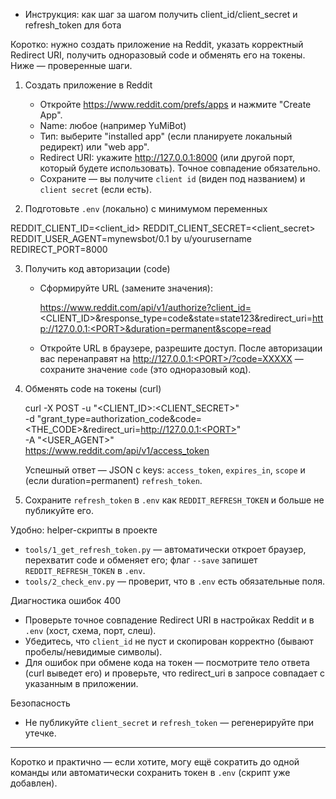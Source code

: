 - Инструкция: как шаг за шагом получить client_id/client_secret и refresh_token для бота

Коротко: нужно создать приложение на Reddit, указать корректный Redirect URI, получить одноразовый code и обменять его на токены. Ниже — проверенные шаги.

1) Создать приложение в Reddit
   - Откройте https://www.reddit.com/prefs/apps и нажмите "Create App".
   - Name: любое (например YuMiBot)
   - Тип: выберите "installed app" (если планируете локальный редирект) или "web app".
   - Redirect URI: укажите http://127.0.0.1:8000 (или другой порт, который будете использовать). Точное совпадение обязательно.
   - Сохраните — вы получите `client id` (виден под названием) и `client secret` (если есть).

2) Подготовьте `.env` (локально) с минимумом переменных

REDDIT_CLIENT_ID=<client_id>
REDDIT_CLIENT_SECRET=<client_secret>
REDDIT_USER_AGENT=mynewsbot/0.1 by u/yourusername
REDIRECT_PORT=8000

3) Получить код авторизации (code)
   - Сформируйте URL (замените значения):

      https://www.reddit.com/api/v1/authorize?client_id=<CLIENT_ID>&response_type=code&state=state123&redirect_uri=http://127.0.0.1:<PORT>&duration=permanent&scope=read

   - Откройте URL в браузере, разрешите доступ. После авторизации вас перенаправят на http://127.0.0.1:<PORT>/?code=XXXXX — сохраните значение `code` (это одноразовый код).

4) Обменять code на токены (curl)

   curl -X POST -u "<CLIENT_ID>:<CLIENT_SECRET>" \
      -d "grant_type=authorization_code&code=<THE_CODE>&redirect_uri=http://127.0.0.1:<PORT>" \
      -A "<USER_AGENT>" \
      https://www.reddit.com/api/v1/access_token

   Успешный ответ — JSON с keys: `access_token`, `expires_in`, `scope` и (если duration=permanent) `refresh_token`.

5) Сохраните `refresh_token` в `.env` как `REDDIT_REFRESH_TOKEN` и больше не публикуйте его.

Удобно: helper-скрипты в проекте
   - `tools/1_get_refresh_token.py` — автоматически откроет браузер, перехватит code и обменяет его; флаг `--save` запишет `REDDIT_REFRESH_TOKEN` в `.env`.
   - `tools/2_check_env.py` — проверит, что в `.env` есть обязательные поля.

Диагностика ошибок 400
   - Проверьте точное совпадение Redirect URI в настройках Reddit и в `.env` (хост, схема, порт, слеш).
   - Убедитесь, что `client_id` не пуст и скопирован корректно (бывают пробелы/невидимые символы).
   - Для ошибок при обмене кода на токен — посмотрите тело ответа (curl выведет его) и проверьте, что redirect_uri в запросе совпадает с указанным в приложении.

Безопасность
   - Не публикуйте `client_secret` и `refresh_token` — регенерируйте при утечке.

---
Коротко и практично — если хотите, могу ещё сократить до одной команды или автоматически сохранить токен в `.env` (скрипт уже добавлен).
